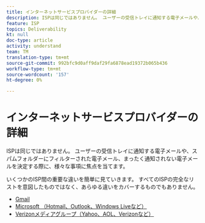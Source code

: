 ```yaml
---
title: インターネットサービスプロバイダーの詳細
description: ISPは同じではありません。 ユーザーの受信トレイに通知する電子メールや、スパムフォルダーにフィルターされた電子メール、まったく通知されない電子メールを決定する際に、様々な事項に焦点を当てます。 いくつかのISP間の重要な違いを簡単に見ていきます。 すべてのISPの完全なリストを意図したものではなく、あらゆる違いをカバーするものでもありません。
feature: ISP
topics: Deliverability
kt: null
doc-type: article
activity: understand
team: TM
translation-type: tm+mt
source-git-commit: 992bfc9d0aff9daf29fa6878ead19372b065b436
workflow-type: tm+mt
source-wordcount: '157'
ht-degree: 0%

---
```



# インターネットサービスプロバイダーの詳細

ISPは同じではありません。 ユーザーの受信トレイに通知する電子メールや、スパムフォルダーにフィルターされた電子メール、まったく通知されない電子メールを決定する際に、様々な事項に焦点を当てます。

いくつかのISP間の重要な違いを簡単に見ていきます。 すべてのISPの完全なリストを意図したものではなく、あらゆる違いをカバーするものでもありません。

* [Gmail](./gmail.md)
* [Microsoft （Hotmail、Outlook、Windows Liveなど）](./microsoft.md)
* [Verizonメディアグループ（Yahoo、AOL、Verizonなど）](./verizon-media-group.md)
